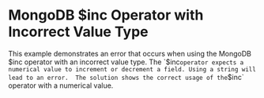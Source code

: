# MongoDB $inc Operator with Incorrect Value Type
This example demonstrates an error that occurs when using the MongoDB $inc operator with an incorrect value type.  The `$inc` operator expects a numerical value to increment or decrement a field. Using a string will lead to an error. 
The solution shows the correct usage of the `$inc` operator with a numerical value.